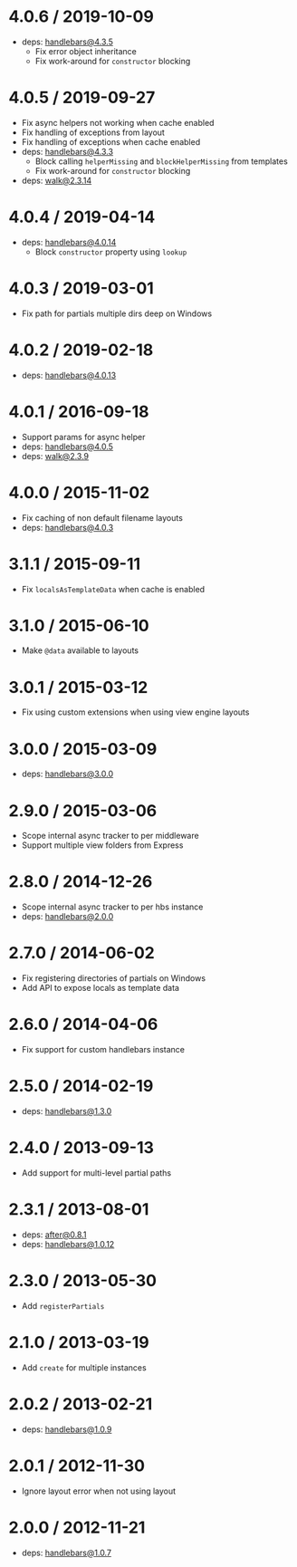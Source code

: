 4.0.6 / 2019-10-09
==================

  * deps: handlebars@4.3.5
    - Fix error object inheritance
    - Fix work-around for `constructor` blocking

4.0.5 / 2019-09-27
==================

  * Fix async helpers not working when cache enabled
  * Fix handling of exceptions from layout
  * Fix handling of exceptions when cache enabled
  * deps: handlebars@4.3.3
    - Block calling `helperMissing` and `blockHelperMissing` from templates
    - Fix work-around for `constructor` blocking
  * deps: walk@2.3.14

4.0.4 / 2019-04-14
==================

  * deps: handlebars@4.0.14
    - Block `constructor` property using `lookup`

4.0.3 / 2019-03-01
==================

  * Fix path for partials multiple dirs deep on Windows

4.0.2 / 2019-02-18
==================

  * deps: handlebars@4.0.13

4.0.1 / 2016-09-18
==================

  * Support params for async helper
  * deps: handlebars@4.0.5
  * deps: walk@2.3.9

4.0.0 / 2015-11-02
==================

  * Fix caching of non default filename layouts
  * deps: handlebars@4.0.3

3.1.1 / 2015-09-11
==================

  * Fix `localsAsTemplateData` when cache is enabled

3.1.0 / 2015-06-10
==================

  * Make `@data` available to layouts

3.0.1 / 2015-03-12
==================

  * Fix using custom extensions when using view engine layouts

3.0.0 / 2015-03-09
==================

  * deps: handlebars@3.0.0

2.9.0 / 2015-03-06
==================

  * Scope internal async tracker to per middleware
  * Support multiple view folders from Express

2.8.0 / 2014-12-26
==================

  * Scope internal async tracker to per hbs instance
  * deps: handlebars@2.0.0

2.7.0 / 2014-06-02
==================

  * Fix registering directories of partials on Windows
  * Add API to expose locals as template data

2.6.0 / 2014-04-06
==================

  * Fix support for custom handlebars instance

2.5.0 / 2014-02-19
==================

  * deps: handlebars@1.3.0

2.4.0 / 2013-09-13
==================

  * Add support for multi-level partial paths

2.3.1 / 2013-08-01
==================

  * deps: after@0.8.1
  * deps: handlebars@1.0.12

2.3.0 / 2013-05-30
==================

  * Add `registerPartials`

2.1.0 / 2013-03-19
==================

  * Add `create` for multiple instances

2.0.2 / 2013-02-21
==================

  * deps: handlebars@1.0.9

2.0.1 / 2012-11-30
==================

  * Ignore layout error when not using layout

2.0.0 / 2012-11-21
==================

  * deps: handlebars@1.0.7
